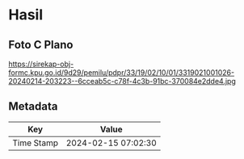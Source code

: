 # Hasil

## Foto C Plano

https://sirekap-obj-formc.kpu.go.id/9d29/pemilu/pdpr/33/19/02/10/01/3319021001026-20240214-203223--6cceab5c-c78f-4c3b-91bc-370084e2dde4.jpg


## Metadata

| Key        | Value               |
| ---------- | ------------------- |
| Time Stamp | 2024-02-15 07:02:30 |



